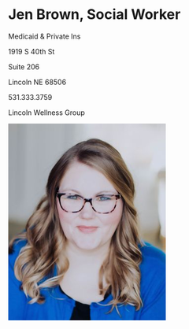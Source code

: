 # Jen Brown, Social Worker

Medicaid & Private Ins

1919 S 40th St

Suite 206

Lincoln NE 68506

531.333.3759

Lincoln Wellness Group

![picture](./markdown/resources/images/jBrown.jpeg)
